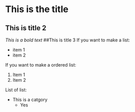 # This is the title

## This is title 2
*This is a bold text*
##This is title 3
If you want to make a list:
- item 1 
- item 2 

If you want to make a ordered list:
1. Item 1 
2. Item 2

List of list:
- This is a catgory
  - Yes
